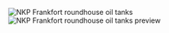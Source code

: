 ![NKP Frankfort roundhouse oil tanks](https://github.com/user-attachments/assets/43134f8d-7f67-4a9e-9363-b2003294be79)
![NKP Frankfort roundhouse oil tanks preview](https://github.com/user-attachments/assets/216dd31f-c4d8-465d-a915-ad66df2ba73d)
